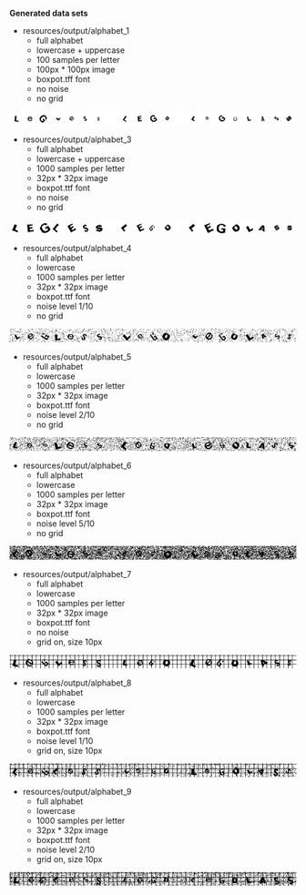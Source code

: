 **Generated data sets**

- resources/output/alphabet_1
    * full alphabet
    * lowercase + uppercase
    * 100 samples per letter
    * 100px * 100px image
    * boxpot.tff font
    * no noise
    * no grid

![alt text](resources/output/alphabet_1/captcha3.png)

- resources/output/alphabet_3
    * full alphabet
    * lowercase + uppercase
    * 1000 samples per letter
    * 32px * 32px image
    * boxpot.ttf  font
    * no noise
    * no grid

![alt text](resources/output/alphabet_3/captcha3.png)

- resources/output/alphabet_4
    * full alphabet
    * lowercase
    * 1000 samples per letter
    * 32px * 32px image
    * boxpot.ttf  font
    * noise level 1/10
    * no grid

![alt text](resources/output/alphabet_4/captcha3.png)

- resources/output/alphabet_5
    * full alphabet
    * lowercase
    * 1000 samples per letter
    * 32px * 32px image
    * boxpot.ttf  font
    * noise level 2/10
    * no grid

![alt text](resources/output/alphabet_5/captcha3.png)

- resources/output/alphabet_6
    * full alphabet
    * lowercase
    * 1000 samples per letter
    * 32px * 32px image
    * boxpot.ttf  font
    * noise level 5/10
    * no grid

![alt text](resources/output/alphabet_6/captcha3.png)

- resources/output/alphabet_7
    * full alphabet
    * lowercase
    * 1000 samples per letter
    * 32px * 32px image
    * boxpot.ttf  font
    * no noise
    * grid on, size 10px

![alt text](resources/output/alphabet_7/captcha3.png)

- resources/output/alphabet_8
    * full alphabet
    * lowercase
    * 1000 samples per letter
    * 32px * 32px image
    * boxpot.ttf  font
    * noise level 1/10
    * grid on, size 10px

![alt text](resources/output/alphabet_8/captcha3.png)

- resources/output/alphabet_9
    * full alphabet
    * lowercase
    * 1000 samples per letter
    * 32px * 32px image
    * boxpot.ttf  font
    * noise level 2/10
    * grid on, size 10px

![alt text](resources/output/alphabet_9/captcha3.png)